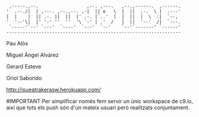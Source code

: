 
     ,-----.,--.                  ,--. ,---.   ,--.,------.  ,------.
    '  .--./|  | ,---. ,--.,--. ,-|  || o   \  |  ||  .-.  \ |  .---'
    |  |    |  || .-. ||  ||  |' .-. |`..'  |  |  ||  |  \  :|  `--, 
    '  '--'\|  |' '-' ''  ''  '\ `-' | .'  /   |  ||  '--'  /|  `---.
     `-----'`--' `---'  `----'  `---'  `--'    `--'`-------' `------'
    ----------------------------------------------------------------- 

Pau Alòs

Miguel Ángel Alvárez

Gerard Esteve

Oriol Saborido

http://isueatrakerasw.herokuapp.com/


#IMPORTANT
Per simplificar només fem servir un únic workspace de c9.io, així que tots els push són d'un mateix usuari però realitzats conjuntament.
